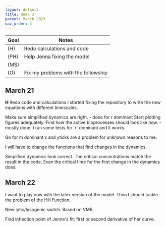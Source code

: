 ```yaml
---
layout: default
title: Week 3
parent: March 2023
nav_order: 3
---
```


| Goal | Notes |
| ----------- | ----------- |
|(H)|Redo calculations and code|
|(PH)|Help Jenna fixing the model|
|(MS)||
|(O)|Fix my problems with the fellowship|

## March 21

**H** Redo code and calculations
I started fixing the repository to write the new equations with different timescales.

Make sure simplified dynamics are right. - done for r dominant
Start plotting figures adequately.
Find how the active bioprocesses should look like now. - mostly done. I ran some tests for 'r' dominant and it works.

Go for m dominant
x and yticks are a problem for unknown reasons to me.

I will have to change the functions that find changes in the dynamics.

Simplified dynamics look correct. The critical concentrations match the result in the code. Even the critical time for the first change in the dynamics does.

## March 22

I want to play now with the latex version of the model. Then I should tackle the problem of the Hill Function.

New lytic/lysogenic switch. Based on VMR.

Find inflection point of Jenna's fit; first or second derivative of her curve.
